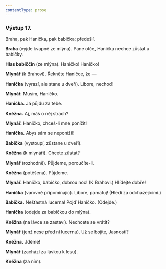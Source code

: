 ```yaml
---
contentType: prose
---
```


### Výstup 17.

Braha, pak Hanička, pak babička; předešlí.

**Braha** (vyjde kvapně ze mlýna). Pane otče, Hanička nechce zůstat u babičky. 

**Hlas babiččin** (ze mlýna). Haničko! Haničko! 

**Mlynář** (k Brahovi). Řekněte Haničce, že — 

**Hanička** (vyrazí, ale stane u dveří). Libore, nechoď! 

**Mlynář.** Musím, Haničko. 

**Hanička.** Já půjdu za tebe. 

**Kněžna.** Aj, máš o něj strach? 

**Mlynář.** Haničko, chceš-li mne ponížit! 

**Hanička.** Abys sám se neponížil! 

**Babička** (vystoupí, zůstane u dveří). 

**Kněžna** (k mlynáři). Chcete zůstat? 

**Mlynář** (rozhodně). Půjdeme, poroučíte-li. 

**Kněžna** (potěšena). Půjdeme.

**Mlynář.** Haničko, babičko, dobrou noc! (K Brahovi.) Hlídejte dobře!

**Hanička** (varovně připomínajíc). Libore, pamatuj! (Hledí za odcházejícími.)

**Babička.** Nešťastná lucerna! Pojď Haničko. (Odejde.)

**Hanička** (odejde za babičkou do mlýna).

**Kněžna** (na lávce se zastaví). Nechcete se vrátit? 

**Mlynář** (jenž nese před ní lucernu). Už se bojíte, Jasnosti?

**Kněžna.** Jděme!

**Mlynář** (zachází za lávkou k lesu). 

**Kněžna** (za ním).
